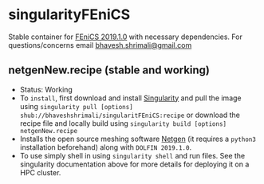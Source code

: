 # singularityFEniCS
Stable container for [FEniCS 2019.1.0](https://fenicsproject.org/download/) with necessary dependencies. For questions/concerns email [bhavesh.shrimali@gmail.com](mailto:bhavesh.shrimali@gmail.com)

## netgenNew.recipe (stable and working)
   * Status: Working
   * To `install`, first download and install [Singularity](https://sylabs.io/singularity/) and pull the image using `singularity pull [options] shub://bhaveshshrimali/singularitFEniCS:recipe` or download the recipe file and locally build using `singularity build [options] netgenNew.recipe`
   * Installs the open source meshing software [Netgen](https://ngsolve.org/) (it requires a `python3` installation beforehand) along with `DOLFIN 2019.1.0`.
   * To use simply shell in using `singularity shell` and run files. See the singularity documentation above for more details for deploying it on a HPC cluster.
